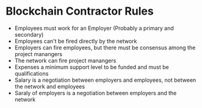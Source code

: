 
# Blockchain Contractor Rules
- Employees must work for an Employer (Probably a primary and secondary)
- Employees can't be fired directly by the network
- Employers can fire employees, but there must be consensus among the project manangers
- The network can fire project manangers
- Expenses a minimum support level to be funded and must be qualifications
- Salary is a negotiation between employers and employees, not between the network and employees
- Saraly of employers is a negotiation between employers and the network
